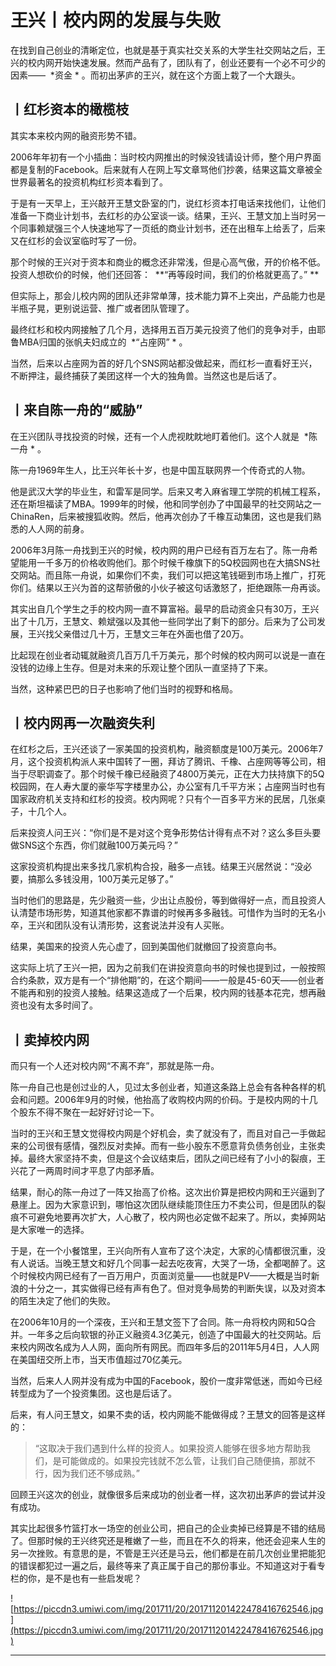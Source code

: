 # 王兴丨校内网的发展与失败

在找到自己创业的清晰定位，也就是基于真实社交关系的大学生社交网站之后，王兴的校内网开始快速发展。然而产品有了，团队有了，创业还要有一个必不可少的因素——  *资金 * 。而初出茅庐的王兴，就在这个方面上栽了一个大跟头。

## 丨红杉资本的橄榄枝

其实本来校内网的融资形势不错。

2006年年初有一个小插曲：当时校内网推出的时候没钱请设计师，整个用户界面都是复制的Facebook。后来就有人在网上写文章骂他们抄袭，结果这篇文章被全世界最著名的投资机构红杉资本看到了。

于是有一天早上，王兴敲开王慧文卧室的门，说红杉资本打电话来找他们，让他们准备一下商业计划书，去红杉的办公室谈一谈。结果，王兴、王慧文加上当时另一个同事赖斌强三个人快速地写了一页纸的商业计划书，还在出租车上给丢了，后来又在红杉的会议室临时写了一份。

那个时候的王兴对于资本和商业的概念还非常浅，但是心高气傲，开的价格不低。投资人想砍价的时候，他们还回答：  **“再等段时间，我们的价格就更高了。” **

但实际上，那会儿校内网的团队还非常单薄，技术能力算不上突出，产品能力也是半瓶子晃，更别说运营、推广或者团队管理了。

最终红杉和校内网接触了几个月，选择用五百万美元投资了他们的竞争对手，由耶鲁MBA归国的张帆夫妇成立的  *“占座网” * 。

当然，后来以占座网为首的好几个SNS网站都没做起来，而红杉一直看好王兴，不断押注，最终捕获了美团这样一个大的独角兽。当然这也是后话了。

## 丨来自陈一舟的“威胁”

在王兴团队寻找投资的时候，还有一个人虎视眈眈地盯着他们。这个人就是  *陈一舟 * 。

陈一舟1969年生人，比王兴年长十岁，也是中国互联网界一个传奇式的人物。

他是武汉大学的毕业生，和雷军是同学。后来又考入麻省理工学院的机械工程系，还在斯坦福读了MBA。1999年的时候，他和同学创办了中国最早的社交网站之一ChinaRen，后来被搜狐收购。然后，他再次创办了千橡互动集团，这也是我们熟悉的人人网的前身。

2006年3月陈一舟找到王兴的时候，校内网的用户已经有百万左右了。陈一舟希望能用一千多万的价格收购他们。那个时候千橡旗下的5Q校园网也在大搞SNS社交网站。而且陈一舟说，如果你们不卖，我们可以把这笔钱砸到市场上推广，打死你们。结果以王兴为首的这帮骄傲的小伙子被这句话激怒了，拒绝跟陈一舟再谈。

其实出自几个学生之手的校内网一直不算富裕。最早的启动资金只有30万，王兴出了十几万，王慧文、赖斌强以及其他一些同学出了剩下的部分。后来为了公司发展，王兴找父亲借过几十万，王慧文三年在外面也借了20万。

比起现在创业者动辄就融资几百万几千万美元，那个时候的校内网可以说是一直在没钱的边缘上生存。但是对未来的乐观让整个团队一直坚持了下来。

当然，这种紧巴巴的日子也影响了他们当时的视野和格局。

## 丨校内网再一次融资失利

在红杉之后，王兴还谈了一家美国的投资机构，融资额度是100万美元。2006年7月，这个投资机构派人来中国转了一圈，拜访了腾讯、千橡、占座网等等公司，相当于尽职调查了。那个时候千橡已经融资了4800万美元，正在大力扶持旗下的5Q校园网，在人寿大厦的豪华写字楼里办公，办公室有几千平方米；占座网当时也有国家政府机关支持和红杉的投资。校内网呢？只有个一百多平方米的民居，几张桌子，十几个人。

后来投资人问王兴：“你们是不是对这个竞争形势估计得有点不对？这么多巨头要做SNS这个东西，你们就融100万美元吗？”

这家投资机构提出来多找几家机构合投，融多一点钱。结果王兴居然说：“没必要，搞那么多钱没用，100万美元足够了。”

当时他们的思路是，先少融资一些，少出让点股份，等到做得好一点，而且投资人认清楚市场形势，知道其他家都不靠谱的时候再多多融钱。可惜作为当时的无名小卒，王兴和团队没有认清形势，这套说法并没有人买账。

结果，美国来的投资人先心虚了，回到美国他们就撤回了投资意向书。

这实际上坑了王兴一把，因为之前我们在讲投资意向书的时候也提到过，一般按照合约条款，双方是有一个“排他期”的，在这个期间——一般是45-60天——创业者不能再和别的投资人接触。结果这造成了一个后果，校内网的钱基本花完，想再融资也没有太多时间了。

## 丨卖掉校内网

而只有一个人还对校内网“不离不弃”，那就是陈一舟。

陈一舟自己也是创过业的人，见过太多创业者，知道这条路上总会有各种各样的机会和问题。2006年9月的时候，他抬高了收购校内网的价码。于是校内网的十几个股东不得不聚在一起好好讨论一下。

当时的王兴和王慧文觉得校内网是个好机会，卖了就没有了，而且对自己一手做起来的公司很有感情，强烈反对卖掉。而有一些小股东不愿意背负债务创业，主张卖掉。最终大家坚持不卖，但是这个会议结束后，团队之间已经有了小小的裂痕，王兴花了一两周时间才平息了内部矛盾。

结果，耐心的陈一舟过了一阵又抬高了价格。这次出价算是把校内网和王兴逼到了悬崖上。因为大家意识到，哪怕这次团队继续能顶住压力不卖公司，但是团队的裂痕不可避免地要再次扩大，人心散了，校内网也必定做不起来了。所以，卖掉网站是大家唯一的选择。

于是，在一个小餐馆里，王兴向所有人宣布了这个决定，大家的心情都很沉重，没有人说话。当晚王慧文和好几个同事一起去吃夜宵，大哭了一场，全都喝醉了。这个时候校内网已经有了一百万用户，页面浏览量——也就是PV——大概是当时新浪的十分之一，其实做得已经有声有色了。但对竞争局势的判断失误，以及对资本的陌生决定了他们的失败。 

在2006年10月的一个深夜，王兴和王慧文签下了合同。陈一舟将校内网和5Q合并。一年多之后向软银的孙正义融资4.3亿美元，创造了中国最大的社交网站。后来校内网改名成为人人网，面向所有网民。而四年多后的2011年5月4日，人人网在美国纽交所上市，当天市值超过70亿美元。 

当然，后来人人网并没有成为中国的Facebook，股价一度非常低迷，而如今已经转型成为了一个投资集团。这也是后话了。

后来，有人问王慧文，如果不卖的话，校内网能不能做得成？王慧文的回答是这样的：

> “这取决于我们遇到什么样的投资人。如果投资人能够在很多地方帮助我们，是可能做成的。如果投完钱就不怎么管，让我们自己随便搞，那就不行，因为我们还不够成熟。”

回顾王兴这次的创业，就像很多后来成功的创业者一样，这次初出茅庐的尝试并没有成功。

其实比起很多竹篮打水一场空的创业公司，把自己的企业卖掉已经算是不错的结局了。但那时候的王兴终究还是稚嫩了一些，而且在不久的将来，他还会迎来人生的另一次挫败。有意思的是，不管是王兴还是马云，他们都是在前几次创业里把能犯的错误都犯过一遍之后，最终等来了真正属于自己的那份事业。不知道这对于看专栏的你，是不是也有一些启发呢？

![https://piccdn3.umiwi.com/img/201711/20/201711201422478416762546.jpg](https://piccdn3.umiwi.com/img/201711/20/201711201422478416762546.jpg)

---
